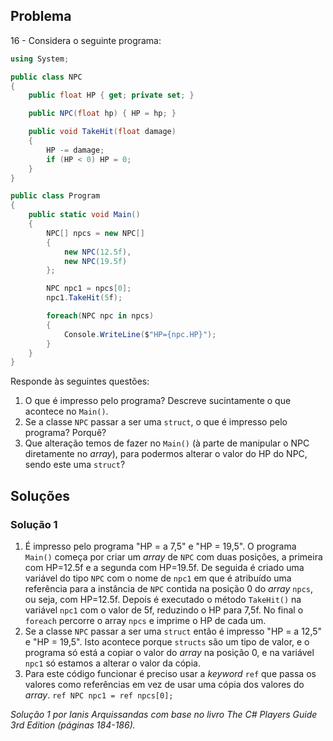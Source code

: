 ## Problema


16 - Considera o seguinte programa:

```cs
using System;

public class NPC
{
    public float HP { get; private set; }

    public NPC(float hp) { HP = hp; }

    public void TakeHit(float damage)
    {
        HP -= damage;
        if (HP < 0) HP = 0;
    }
}

public class Program
{
    public static void Main()
    {
        NPC[] npcs = new NPC[]
        {
            new NPC(12.5f),
            new NPC(19.5f)
        };

        NPC npc1 = npcs[0];
        npc1.TakeHit(5f);

        foreach(NPC npc in npcs)
        {
            Console.WriteLine($"HP={npc.HP}");
        }
    }
}
```

Responde às seguintes questões:

1. O que é impresso pelo programa? Descreve sucintamente o que acontece no
`Main()`.
2. Se a classe `NPC` passar a ser uma `struct`, o que é impresso pelo programa?
Porquê?
3. Que alteração temos de fazer no `Main()` (à parte de manipular o NPC
diretamente no _array_), para podermos alterar o valor do HP do NPC, sendo este
uma `struct`?


## Soluções

### Solução 1

1. É impresso pelo programa "HP = a 7,5" e "HP = 19,5".
   O programa `Main()` começa por criar um _array_ de `NPC` com duas posições, a 
   primeira com HP=12.5f e a segunda com HP=19.5f. 
   De seguida é criado uma variável do tipo `NPC` com o nome de `npc1` em que é 
   atribuído uma referência para a instância de `NPC` contida na posição 0 do 
   _array_ `npcs`, ou seja, com HP=12.5f.
   Depois é executado o método `TakeHit()` na variável `npc1` com o valor de 5f,
   reduzindo o HP para 7,5f.
   No final o `foreach` percorre o array `npcs` e imprime o HP de cada um.
2. Se a classe `NPC` passar a ser uma `struct` então é impresso "HP = a 12,5" e
   "HP = 19,5".
   Isto acontece porque `structs` são um tipo de valor, e o programa só está a
   copiar o valor do _array_ na posição 0, e na variável `npc1` só estamos a 
   alterar o valor da cópia.
3. Para este código funcionar é preciso usar a _keyword_ `ref` que passa os 
   valores como referências em vez de usar uma cópia dos valores do _array_.
   `ref NPC npc1 = ref npcs[0];`   

*Solução 1 por Ianis Arquissandas com base no livro _The C# Players Guide 3rd
Edition_ (páginas 184-186).*
